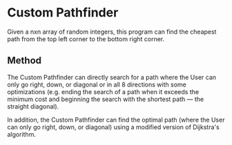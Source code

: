 # Custom Pathfinder
Given a nxn array of random integers, this program can find the cheapest path from the top left corner to the bottom right corner. 
## Method
The Custom Pathfinder can directly search for a path where the User can only go right, down, or diagonal or in all 8 directions with some optimizations (e.g. ending the search of a path when it exceeds the minimum cost and beginning the search with the shortest path — the straight diagonal).

In addition, the Custom Pathfinder can find the optimal path (where the User can only go right, down, or diagonal) using a modified version of Dijkstra's algorithm.
